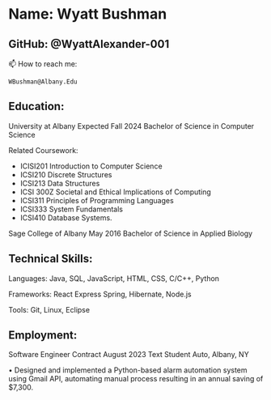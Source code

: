 # Name: Wyatt Bushman
## GitHub: @WyattAlexander-001 
📫 How to reach me: 
```
WBushman@Albany.Edu
```
## Education:

University at Albany 	Expected Fall 2024
Bachelor of Science in Computer Science

Related Coursework:
  * ICISI201 Introduction to Computer Science
  * ICSI210 Discrete Structures
  * ICSI213 Data Structures
  * ICSI 300Z Societal and Ethical Implications of Computing
  * ICSI311 Principles of Programming Languages
  * ICSI333 System Fundamentals
  * ICSI410 Database Systems.

Sage College of Albany 	May 2016
Bachelor of Science in Applied Biology

## Technical Skills:
Languages: Java, SQL, JavaScript, HTML, CSS, C/C++, Python

Frameworks: React Express Spring, Hibernate, Node.js

Tools: Git, Linux, Eclipse

## Employment:
Software Engineer Contract	August 2023
Text Student Auto, Albany, NY

•	Designed and implemented a Python-based alarm automation system using Gmail API, automating manual process resulting in an annual saving of $7,300.



